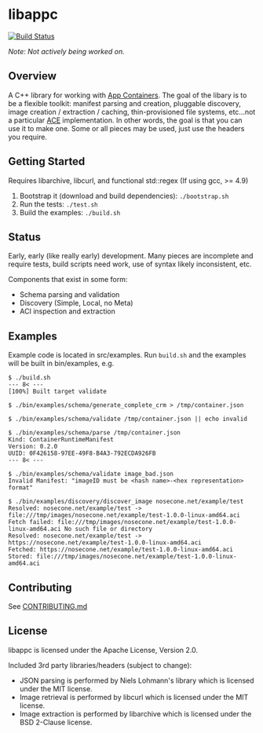 # libappc

[![Build Status](https://travis-ci.org/cdaylward/libappc.svg?branch=master)](https://travis-ci.org/cdaylward/libappc)

*Note: Not actively being worked on.*

## Overview

A C++ library for working with [App Containers](https://github.com/appc/spec). The goal of the
libary is to be a flexible toolkit: manifest parsing and creation, pluggable discovery, image
creation / extraction / caching, thin-provisioned file systems, etc...not a particular
[ACE](https://github.com/appc/spec/blob/master/SPEC.md#app-container-executor) implementation. In
other words, the goal is that you can use it to make one. Some or all pieces may be used, just use
the headers you require.

## Getting Started

Requires libarchive, libcurl, and functional std::regex (If using gcc, >= 4.9)

1. Bootstrap it (download and build dependencies): `./bootstrap.sh`
2. Run the tests: `./test.sh`
3. Build the examples: `./build.sh`

## Status

Early, early (like really early) development. Many pieces are incomplete and require tests, build
scripts need work, use of syntax likely inconsistent, etc.

Components that exist in some form:
- Schema parsing and validation
- Discovery (Simple, Local, no Meta)
- ACI inspection and extraction

## Examples

Example code is located in src/examples. Run `build.sh` and the examples will be built in
bin/examples, e.g.

```
$ ./build.sh
--- 8< ---
[100%] Built target validate

$ ./bin/examples/schema/generate_complete_crm > /tmp/container.json

$ ./bin/examples/schema/validate /tmp/container.json || echo invalid

$ ./bin/examples/schema/parse /tmp/container.json
Kind: ContainerRuntimeManifest
Version: 0.2.0
UUID: 0F426158-97EE-49F8-B4A3-792ECDA926FB
--- 8< ---

$ ./bin/examples/schema/validate image_bad.json
Invalid Manifest: "imageID must be <hash name>-<hex representation> format"

$ ./bin/examples/discovery/discover_image nosecone.net/example/test 
Resolved: nosecone.net/example/test -> file:///tmp/images/nosecone.net/example/test-1.0.0-linux-amd64.aci
Fetch failed: file:///tmp/images/nosecone.net/example/test-1.0.0-linux-amd64.aci No such file or directory
Resolved: nosecone.net/example/test -> https://nosecone.net/example/test-1.0.0-linux-amd64.aci
Fetched: https://nosecone.net/example/test-1.0.0-linux-amd64.aci
Stored: file:///tmp/images/nosecone.net/example/test-1.0.0-linux-amd64.aci
```

## Contributing

See [CONTRIBUTING.md](https://github.com/cdaylward/libappc/blob/master/CONTRIBUTING.md)

## License

libappc is licensed under the Apache License, Version 2.0.

Included 3rd party libraries/headers (subject to change):

* JSON parsing is performed by Niels Lohmann's library which is licensed under the MIT license.
* Image retrieval is performed by libcurl which is licensed under the MIT license.
* Image extraction is performed by libarchive which is licensed under the BSD 2-Clause license.
